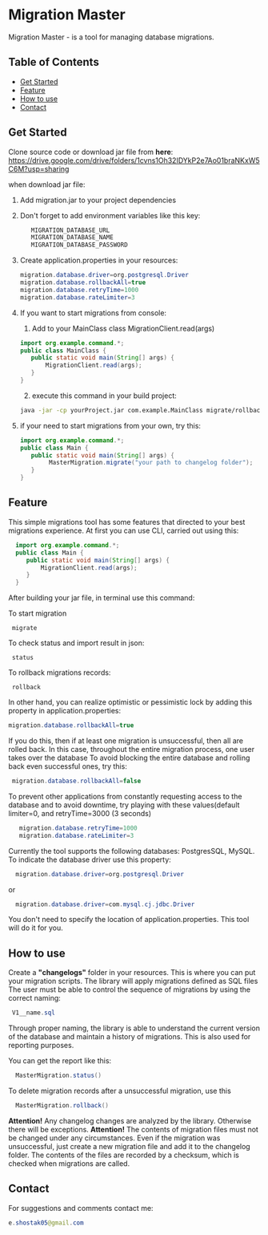 # Migration Master
Migration Master - is a tool for managing database migrations.

## Table of Contents
- [Get Started](#get-started)
- [Feature](#feature)
- [How to use](#how-to-use)
- [Contact](#contact)


## Get Started
Clone source code or download jar file from **here**: https://drive.google.com/drive/folders/1cvns1Oh32IDYkP2e7Ao01braNKxW5C6M?usp=sharing

when download jar file:
1) Add migration.jar to your project dependencies
2) Don't forget to add environment variables like this key:
    ```java
       MIGRATION_DATABASE_URL
       MIGRATION_DATABASE_NAME
       MIGRATION_DATABASE_PASSWORD
    ```
3) Create application.properties in your resources:
      ```java
      migration.database.driver=org.postgresql.Driver
      migration.database.rollbackAll=true
      migration.database.retryTime=1000
      migration.database.rateLimiter=3
    ```
4) If you want to start migrations from console: 
    
    1) Add to your MainClass class MigrationClient.read(args)
    ````java
    import org.example.command.*;
    public class MainClass {
       public static void main(String[] args) {
           MigrationClient.read(args);
       }
    }
   ````
    2) execute this command in your build project:
   
    ```bash
    java -jar -cp yourProject.jar com.example.MainClass migrate/rollback/status
    ```
5) if your need to start migrations from your own, try this:
    ````java
    import org.example.command.*;
    public class Main {
       public static void main(String[] args) {
            MasterMigration.migrate("your path to changelog folder");
       }
    }
   ````
    

## Feature
   This simple migrations tool has some features that directed to your best migrations experience.
At first you can use CLI, carried out using this:
 
  ````java
    import org.example.command.*;
    public class Main {
       public static void main(String[] args) {
           MigrationClient.read(args);
       }
    }
   ````
After building your jar file, in terminal use this command:

To start migration

     migrate

To check status and import result in json:

     status

To rollback migrations records:

     rollback


  In other hand, you can realize optimistic or pessimistic lock by adding this property in application.properties:
  ````java
  migration.database.rollbackAll=true
   ````
  If you do this, then if at least one migration is unsuccessful, then all are rolled back. In this case, throughout the entire migration process, one user takes over the database
To avoid blocking the entire database and rolling back even successful ones, try this:
 ````java
  migration.database.rollbackAll=false
   ````
  To prevent other applications from constantly requesting access to the database and to avoid downtime, try playing with these values ​​(default limiter=0, and retryTime=3000 (3 seconds)
 ````java
    migration.database.retryTime=1000
    migration.database.rateLimiter=3
   ````

  Currently the tool supports the following databases: PostgresSQL, MySQL.
To indicate the database driver use this property:
 ````java
   migration.database.driver=org.postgresql.Driver
   ````
or

 ````java
   migration.database.driver=com.mysql.cj.jdbc.Driver
   ````
You don't need to specify the location of application.properties. This tool will do it for you.

## How to use
Create a **"сhangelogs"** folder in your resources. This is where you can put your migration scripts.
The library will apply migrations defined as SQL files
The user must be able to control the sequence of migrations by using the correct naming: 

 ````java
  V1__name.sql
   ````
Through proper naming, the library is able to understand the current version of the database and maintain a history of migrations. This is also used for reporting purposes.

You can get the report like this:
 ````java
   MasterMigration.status()
   ````

To delete migration records after a unsuccessful migration, use this

 ````java
   MasterMigration.rollback()
   ````
**Attention!** Any changelog changes are analyzed by the library. Otherwise there will be exceptions.
**Attention!** The contents of migration files must not be changed under any circumstances. Even if the migration was unsuccessful, just create a new migration file and add it to the changelog folder. The contents of the files are recorded by a checksum, which is checked when migrations are called.
## Contact
For suggestions and comments сontact me:
````java
e.shostak05@gmail.com
   ````


